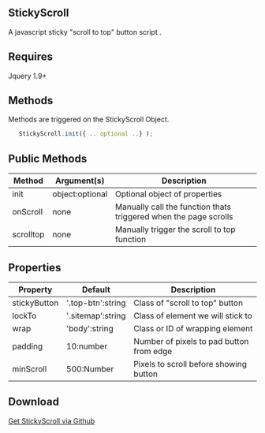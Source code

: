 ## StickyScroll

A javascript sticky "scroll to top" button script .

## Requires
Jquery 1.9+

## Methods

Methods are triggered on the StickyScroll Object.

```javascript
   StickyScroll.init({ .. optional ..} );
 ```

## Public Methods
Method | Argument(s) | Description
------ | ------- | -----------
init | object:optional | Optional object of properties
onScroll | none | Manually call the function thats triggered when the page scrolls
scrolltop | none | Manually trigger the scroll to top function

 
## Properties
Property | Default | Description
------ | ------- | -----------
stickyButton | '.top-btn':string | Class of "scroll to top" button
lockTo | '.sitemap':string | Class of element we will stick to
wrap | 'body':string | Class or ID of wrapping element
padding | 10:number | Number of pixels to pad button from edge
minScroll | 500:Number | Pixels to scroll before showing button 

## Download
[Get StickyScroll via Github][downLoadLink]

[downLoadLink]: https://github.com/kmallea/StickyScroll  "Get StickyScroll via Github"